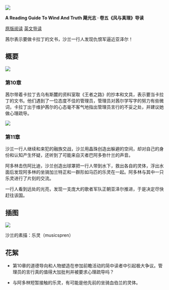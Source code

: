 ![](https://reactormag.com/wp-content/uploads/2024/07/Wind-and-Truth-series-header-simplified-1100x550.png)

**A Reading Guide To Wind And Truth
飓光志 · 卷五《风与真理》导读**

[原版阅读](https://reactormag.com/read-wind-and-truth-by-brandon-sanderson-chapters-10-and-11/)
[英文导读](https://reactormag.com/wind-and-truth-read-along-discussion-chapters-10-and-11/ )

茜尔表示要做卡拉丁的文书，沙兰一行人发现仇恨军逼近亚泽尔！

## 概要

![](https://reactormag.com/wp-content/uploads/2024/08/Wind-and-Truth-Chapter-Arch-Chapter-10-1100x650.png)

### 第10章

茜尔带着卡拉丁去乌有斯麓的资料室取《王者之路》的抄本和文具，表示要当卡拉丁的文书。他们遇到了一位态度不佳的管理员，管理员对茜尔学写字的努力有些微词，卡拉丁出于维护茜尔的心态毫不客气地指出管理员言行的不妥之处，并建议她做心理疏导。

![](https://reactormag.com/wp-content/uploads/2024/08/Wind-and-Truth-Chapter-Arch-Chapter-11-1100x601.png)

### 第11章

沙兰一行人继续和来犯的融族交战，沙兰用晶珠创造出躲避的空间，却对自己的身份和认知产生怀疑，还听到了可能来自灭者巴阿多弥什兰的声音。

阿多林击伤阿比迪，沙兰创造出球罩把一行人带到水下，救出各自的灵体，浮出水面后发现阿多林的坐骑加兰特正和一群形如马匹的乐灵在一起。阿多林与其中一只乐灵进行了片刻的交流。

一行人看到远处的光亮，发现一支庞大的歌者军队正朝亚泽尔推进，于是决定尽快赶往该国。

## 插图

![](https://reactormag.com/wp-content/uploads/2024/08/Wind-and-Truth-art-musicspren.jpg)

沙兰的素描：乐灵（musicspren）

## 花絮

- 第10章的道德导向和人物塑造在参加前瞻活动的简中读者中引起极大争议。管理员的言行真的值得大加批判并被要求心理疏导吗？

- 与阿多林短暂接触的乐灵，有可能是他先前的坐骑血伯兰的灵体。